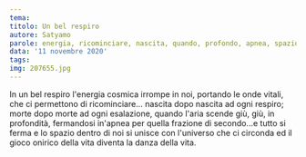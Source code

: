 ```yaml
---
tema:
titolo: Un bel respiro
autore: Satyamo
parole: energia, ricominciare, nascita, quando, profondo, apnea, spazio, onirico
data: '11 novembre 2020'
tags: 
img: 207655.jpg
---
```

In un bel respiro l'energia cosmica irrompe in noi, portando le onde vitali, che ci permettono di ricominciare... nascita dopo nascita ad ogni respiro; morte dopo morte ad ogni esalazione, quando l'aria scende giù, giù, in profondità, fermandosi in'apnea per quella frazione di secondo...e tutto si ferma e lo spazio dentro di noi si unisce con l'universo che ci circonda ed il gioco onirico della vita diventa la danza della vita. 

